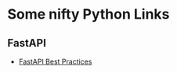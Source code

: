 # Some nifty Python Links

## FastAPI
- [FastAPI Best Practices](https://github.com/zhanymkanov/fastapi-best-practices#16-use-backgroundtasks)